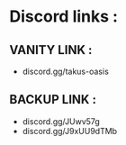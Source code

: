 
# Discord links : 


## VANITY LINK :
- discord.gg/takus-oasis


## BACKUP LINK :
- discord.gg/JUwv57g
- discord.gg/J9xUU9dTMb
